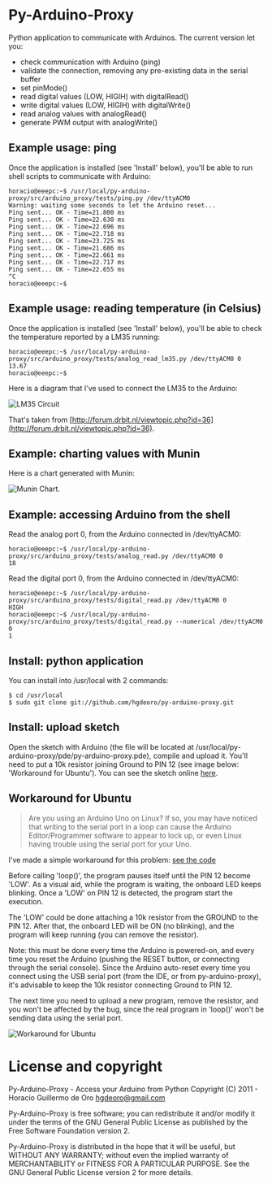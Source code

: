 Py-Arduino-Proxy
================

Python application to communicate with Arduinos. The current version let you:

* check communication with Arduino (ping)
* validate the connection, removing any pre-existing data in the serial buffer
* set pinMode()
* read digital values (LOW, HIGIH) with digitalRead()
* write digital values (LOW, HIGIH) with digitalWrite()
* read analog values with analogRead()
* generate PWM output with analogWrite()

Example usage: ping
-------------------

Once the application is installed (see 'Install' below), you'll be able to
run shell scripts to communicate with Arduino:

    horacio@eeepc:~$ /usr/local/py-arduino-proxy/src/arduino_proxy/tests/ping.py /dev/ttyACM0 
    Warning: waiting some seconds to let the Arduino reset...
    Ping sent... OK - Time=21.800 ms
    Ping sent... OK - Time=22.630 ms
    Ping sent... OK - Time=22.696 ms
    Ping sent... OK - Time=22.718 ms
    Ping sent... OK - Time=23.725 ms
    Ping sent... OK - Time=21.686 ms
    Ping sent... OK - Time=22.661 ms
    Ping sent... OK - Time=22.717 ms
    Ping sent... OK - Time=22.655 ms
    ^C
    horacio@eeepc:~$ 

Example usage: reading temperature (in Celsius)
-----------------------------------------------

Once the application is installed (see 'Install' below), you'll be able to
check the temperature reported by a LM35 running:

    horacio@eeepc:~$ /usr/local/py-arduino-proxy/src/arduino_proxy/tests/analog_read_lm35.py /dev/ttyACM0 0
    13.67
    horacio@eeepc:~$ 

Here is a diagram that I've used to connect the LM35 to the Arduino:

![LM35 Circuit](https://github.com/hgdeoro/py-arduino-proxy/raw/master/examples/lm35_bb.png "LM35 Circuit")

That's taken from [http://forum.drbit.nl/viewtopic.php?id=36](http://forum.drbit.nl/viewtopic.php?id=36).

Example: charting values with Munin
-----------------------------------

Here is a chart generated with Munin:

![Munin Chart](https://github.com/hgdeoro/py-arduino-proxy/raw/master/examples/munin-temperature-at-sunlight.png "Munin Chart").

Example: accessing Arduino from the shell
-----------------------------------------

Read the analog port 0, from the Arduino connected in /dev/ttyACM0:

	horacio@eeepc:~$ /usr/local/py-arduino-proxy/src/arduino_proxy/tests/analog_read.py /dev/ttyACM0 0
	18

Read the digital port 0, from the Arduino connected in /dev/ttyACM0:

	horacio@eeepc:~$ /usr/local/py-arduino-proxy/src/arduino_proxy/tests/digital_read.py /dev/ttyACM0 0 
	HIGH
	horacio@eeepc:~$ /usr/local/py-arduino-proxy/src/arduino_proxy/tests/digital_read.py --numerical /dev/ttyACM0 0
	1

Install: python application
---------------------------

You can install into /usr/local with 2 commands:

    $ cd /usr/local
    $ sudo git clone git://github.com/hgdeoro/py-arduino-proxy.git

Install: upload sketch
----------------------

Open the sketch with Arduino (the file will be located at /usr/local/py-arduino-proxy/pde/py-arduino-proxy.pde),
compile and upload it. You'll need to put a 10k resistor joining Ground to PIN 12 (see image below: 'Workaround for Ubuntu').
You can see the sketch online [here](https://github.com/hgdeoro/py-arduino-proxy/blob/master/pde/py-arduino-proxy.pde).

Workaround for Ubuntu
---------------------

> Are you using an Arduino Uno on Linux? If so, you may have noticed that
> writing to the serial port in a loop can cause the Arduino Editor/Programmer
> software to appear to lock up, or even Linux having trouble using the
> serial port for your Uno.

I've made a simple workaround for this problem: [see the code](https://gist.github.com/922501)

Before calling 'loop()', the program pauses itself until the PIN 12 become 'LOW'.
As a visual aid, while the program is waiting, the onboard LED keeps blinking. Once
a 'LOW' on PIN 12 is detected, the program start the execution.

The 'LOW' could be done attaching a 10k resistor from the GROUND to the PIN 12.
After that, the onboard LED will be ON (no blinking), and the program will keep
running (you can remove the resistor).

Note: this must be done every time the Arduino is powered-on, and every time you
reset the Arduino (pushing the RESET button, or connecting through the serial console).
Since the Arduino auto-reset every time you connect using the USB serial port
(from the IDE, or from py-arduino-proxy), it's advisable to keep the 10k resistor
connecting Ground to PIN 12.

The next time you need to upload a new program, remove the resistor, and you won't be affected by the bug,
since the real program in 'loop()' won't be sending data using the serial port.

![Workaround for Ubuntu](https://github.com/hgdeoro/py-arduino-proxy/raw/master/examples/ubuntu-workaround_bb.png "Workaround for Ubuntu")

License and copyright
=====================

Py-Arduino-Proxy - Access your Arduino from Python
Copyright (C) 2011 - Horacio Guillermo de Oro <hgdeoro@gmail.com>

Py-Arduino-Proxy is free software; you can redistribute it and/or modify
it under the terms of the GNU General Public License as published by
the Free Software Foundation version 2.

Py-Arduino-Proxy is distributed in the hope that it will be useful,
but WITHOUT ANY WARRANTY; without even the implied warranty of
MERCHANTABILITY or FITNESS FOR A PARTICULAR PURPOSE.  See the
GNU General Public License version 2 for more details.

